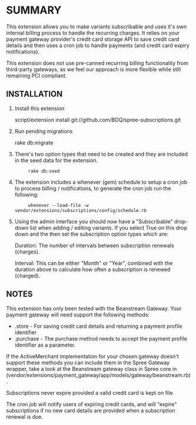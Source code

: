 SUMMARY
=======

This extension allows you to make variants subscribable and uses it's own internal billing process to handle the recurring charges. It relies on your payment gateway provider's credit card storage API to save credit card details and then uses a cron job to handle payments (and credit card expiry notifications).

This extension does not use pre-canned recurring billing functionality from third-party gateways, as we feel our approach is more flexible while still remaining PCI compliant.
 
INSTALLATION
------------

1. Install this extension

      script/extension install git://github.com/BDQ/spree-subscriptions.git

2. Run pending migrations

      rake db:migrate

3. There's two option types that need to be created and they are included in the seed data for the extension.

			rake db:seed

4. The extension includes a whenever (gem) schedule to setup a cron job to process billing / notifications, to generate the cron job run the following:

			whenever --load-file -w vendor/extensions/subscriptions/config/schedule.rb 
			
5. Using the admin interface you should now have a "Subscribable" drop-down list when adding / editing variants. If you select True on this drop down and the then set the subscription option types which are:
	
	Duration: The number of intervals between subscription renewals (charges).
	
	Interval: This can be either "Month" or "Year", combined with the duration above to calculate how often a subscription is renewed (charged).
	
	
NOTES
-----

This extension has only been tested with the Beanstream Gateway. Your payment gateway will need support the following methods:

*	.store - For saving credit card details and returning a payment profile identifier
*	.purchase - The purchase method needs to accept the payment profile identifier as a parameter.

If the ActiveMerchant implementation for your chosen gateway doesn't support these methods you can include them in the Spree Gateway wrapper, take a look at the Beanstream gateway class in Spree core in (vendor/extensions/payment_gateway/app/models/gateway/beanstream.rb).


Subscriptions never expire provided a valid credit card is kept on file.


The cron job will notify users of expiring credit cards, and will "expire" subscriptions if no new card details are provided when a subscription renewal is due.